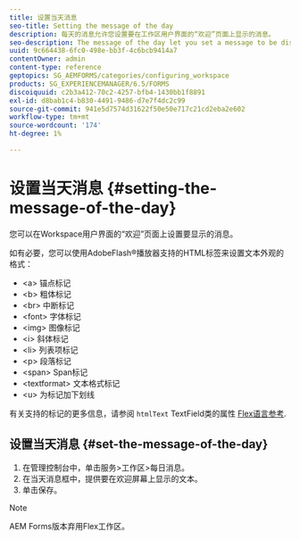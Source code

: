 ```yaml
---
title: 设置当天消息
seo-title: Setting the message of the day
description: 每天的消息允许您设置要在工作区用户界面的“欢迎”页面上显示的消息。
seo-description: The message of the day let you set a message to be displayed on the Welcome page in the Workspace user interface.
uuid: 9c664438-6fc0-498e-bb3f-4c6bcb9414a7
contentOwner: admin
content-type: reference
geptopics: SG_AEMFORMS/categories/configuring_workspace
products: SG_EXPERIENCEMANAGER/6.5/FORMS
discoiquuid: c2b3a412-70c2-4257-bfb4-1430bb1f8891
exl-id: d8bab1c4-b830-4491-9486-d7e7f4dc2c99
source-git-commit: 941e5d7574d31622f50e50e717c21cd2eba2e602
workflow-type: tm+mt
source-wordcount: '174'
ht-degree: 1%

---
```


# 设置当天消息 {#setting-the-message-of-the-day}

您可以在Workspace用户界面的“欢迎”页面上设置要显示的消息。

如有必要，您可以使用AdobeFlash®播放器支持的HTML标签来设置文本外观的格式：

* &lt;a> 锚点标记
* &lt;b> 粗体标记
* &lt;br> 中断标记
* &lt;font> 字体标记
* &lt;img> 图像标记
* &lt;i> 斜体标记
* &lt;li> 列表项标记
* &lt;p> 段落标记
* &lt;span> Span标记
* &lt;textformat> 文本格式标记
* &lt;u> 为标记加下划线

有关支持的标记的更多信息，请参阅 `htmlText` TextField类的属性 [Flex语言参考](https://flex.apache.org/).

## 设置当天消息 {#set-the-message-of-the-day}

1. 在管理控制台中，单击服务>工作区>每日消息。
1. 在当天消息框中，提供要在欢迎屏幕上显示的文本。
1. 单击保存。

>[!NOTE]
>
>AEM Forms版本弃用Flex工作区。

